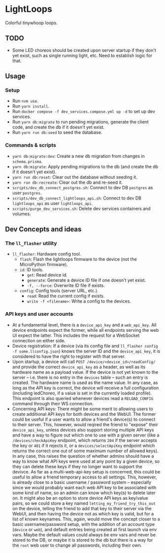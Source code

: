 # LightLoops
Colorful tinywhoop loops.

## TODO
- Some LED choreos should be created upon server startup if they don't yet exist, such as single running light, etc. Need to establish logic for that.

## Usage
### Setup
- Run `nvm use`.
- Run `yarn install`.
- Run `docker compose -f dev_services.compose.yml up -d` to set up dev services.
- Run `yarn db:migrate` to run pending migrations, generate the client code, and create the db if it doesn't yet exist.
- Run `yarn run db:seed` to seed the database.

### Commands & scripts
- `yarn db:migrate:dev`: Create a new db migration from changes in `schema.prisma`.
- `yarn db:migrate`: Apply pending migrations to the db (and create the db if it doesn't yet exist).
- `yarn run db:reset`: Clear out the database without seeding it.
- `yarn run db:recreate`: Clear out the db and re-seed it.
- `scripts/dev_db_connect_postgres.sh`: Connect to dev DB `postgres` as user `postgres`.
- `scripts/dev_db_connect_lightloops_api.sh`: Connect to dev DB `lightloops_api` as user `lightloops_api`.
- `scripts/purge_dev_services.sh`: Delete dev services containers and volumes.

## Dev Concepts and ideas
### The `ll_flasher` utility
- `ll_flasher`: Hardware config tool.
  - `flash`: Flash the lightloops firmware to the device (not the MicroPython firmware).
  - `id`: ID tools.
    - `get`: Read device id.
    - `generate`: Generate a device ID file if one doesn't yet exist.
    - `-f, --force`: Overwrite ID file if exists.
  - `config`: Config tools (server URL, etc.).
    - `read`: Read the current config if exists.
    - `write -f <filename>`: Write a config to the devices.

### API keys and user accounts
- At a fundamental level, there is a `device_api_key` and a `web_api_key`. All device endpoints expect the former, while all endpoints serving the web UI expect the latter. This includes the request for a WebSocket connection on either side.
- Device registration: If a device (via its config file and `ll_flasher config -f some.llconfig.json`) knows the server ID and the `device_api_key`, it is considered to have the right to register with that server.
- Upon startup, a device will call `POST /device/<device_id>/readConfig/` and provide the correct `device_api_key` as a header, as well as its hardware name as a payload value. If the device is not yet known to the server – i.e. there is no entry in the `devices` table – such an entry is created. The hardware name is used as the name value. In any case, as long as the API key is correct, the device will receive a full configuration (including ledChoreo, if a value is set in the currently loaded profile). This endpoint is also queried whenever devices read a `RELOAD_CONFIG` command through their WS connection.
- Concerning API keys: There might be some merit to allowing users to create additional API keys for both devices and the WebUI. The former could be useful if a user wants to allow a friend's device(s) to connect to their server. This, however, would reqired the friend to "expose" their `device_api_key`, unless devices also support storing multiple API keys and have a way to figure out which one to use with a given server (like a `/devices/checkApiKey` endpoint, which returns `204` if the server accepts the key or `401` if it rejects it, or a `devices/selectApiKey` endpoint which returns the correct one out of some maximum number of allowed keys). In any case, this raises the question of whether admins should have a way to know what API keys were used at any point by a given device, so they can delete these keys if they no longer want to support the devivce. As far as a multi-web-api-key setup is concerned, this could be useful to allow a friend temporary access to all settings. This, however, is already close to a basic username / password system – especially since we would probably want each web API key to be associated with some kind of name, so an admin can know which key(s) to delete later on. It might also be an option to store device API keys as key/value pairs, so we could store a key named `letting_my_friend_try_this_out` on the device, telling the friend to add that key to their server via the WebUI, and then having the device not as which key is valid, but for a list of known keynames. This, again, would move the concept closer to a basic username/password setup, with the addition of an account type (`device` or `web`), and default entries being created at first launch via env vars. Maybe the default values could always be env vars and never be stored to the DB, or maybe it is stored to the db but there is a way for the `root` web user to change all passwords, including their own.